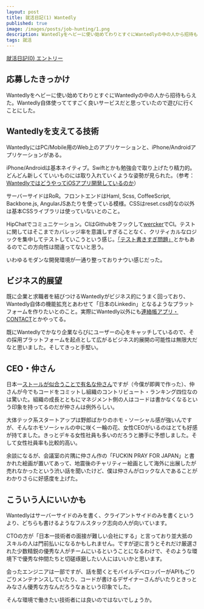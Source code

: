 ```yaml
---
layout: post
title: 就活日記(1) Wantedly
published: true
image: /images/posts/job-hunting/1.png
description: Wantedlyをヘビーに使い始めてわりとすぐにWantedlyの中の人から招待もらえた。Wantedly自体使っててすごく良いサービスだと思っていたので遊びに行くことにした。
tags: 就活
---
```


[就活日記(0) エントリー](/job-hunting-0/)

応募したきっかけ
----
Wantedlyをヘビーに使い始めてわりとすぐにWantedlyの中の人から招待もらえた。Wantedly自体使っててすごく良いサービスだと思っていたので遊びに行くことにした。

Wantedlyを支えてる技術
----
WantedlyにはPC/Mobile用のWeb上のアプリケーションと、iPhone/Androidアプリケーションがある。

iPhone/Androidは基本ネイティブ。Swiftとかも勉強会で取り上げたり精力的。どんどん新しくていいものには取り入れていくような姿勢が見られた。（参考：[WantedlyではどうやってiOSアプリ開発しているのか](http://engineer.wantedly.com/2014/04/28/how-wantedly-make-ios-app.html)）

サーバーサイドはRoR。フロントエンドはHaml, Scss, CoffeeScript, Backbone.js, AngularJSあたりを使っている模様。CSSはreset.css的なの以外は基本CSSライブラリは使っていないとのこと。

HipChatでコミュニケーション。CIはGithubをフックして[wercker](http://wercker.com/)でCI。テストに関してはそこまでカバレッジ率を意識しすぎることなく、クリティカルなロジックを集中してテストしていこうという感じ。[「テスト書きすぎ問題」](http://kenn.hatenablog.com/entry/2014/01/03/095026)とかもあるのでこの方向性は間違ってないと思う。

いわゆるモダンな開発環境が一通り整っておりナウい感じだった。

ビジネス的展望
----
既に企業と求職者を結びつけるWantedlyがビジネス的にうまく回っており、Wantedly自体の機能拡充とあわせて「日本のLinkedin」となるようなプラットフォームを作りたいとのこと。実際にWantedly以外にも[連絡帳アプリ・CONTACT](https://contacts.wantedly.com/)とかやってる。

既にWantedlyでかなり企業ならびにユーザーの心をキャッチしているので、その採用プラットフォームを起点として広がるビジネス的展開の可能性は無限大だなと思いました。そしてきっと手堅い。

CEO・仲さん
----
日本一[ストールが似合うことで有名な仲さん](https://www.youtube.com/watch?v=TSUryiRhgJw)ですが（今僕が即興で作った）、仲さんが今でもコードをコミットし組織のコントリビュート・ランキング四位なのは驚いた。組織の成長とともにマネジメント側の人はコードは書かなくなるという印象を持ってるのだが仲さんは例外らしい。

大体テック系スタートアップは野郎ばかりのホモ・ソーシャル感が強いんですが、そんなホモソーシャルの中に咲く一輪の花、女性CEOがいるのはとても好感が持てました。きっとデキる女性社員も多いのだろうと勝手に予想しました。そして女性社員率も比較的高い。

余談になるが、会議室の片隅に仲さん作の「FUCKIN PRAY FOR JAPAN」と書かれた絵画が置いてあって、地震後のチャリティー絵画として海外に出展したが売れなかったという渋い話を聞いたけど、僕は仲さんがロックな人であることがわかりさらに好感度を上げた。

こういう人にいいかも
----
Wantedlyはサーバーサイドのみを書く、クライアントサイドのみを書くというより、どちらも書けるようなフルスタック志向の人が向いています。

CTOの方が「日本一技術者の面接が難しい会社にする」と言っており並大抵のスキルの人は門前払いになるかもしれません。ですが逆に言うとそれだけ厳選された少数精鋭の優秀な人がチームにいるということになるわけで、そのような環境下で優秀な仲間たちと切磋琢磨したい人にはいいかと思います。

会ったエンジニアは一部ですが、話を聞くとモバイルデベロッパーがAPIもごりごりメンテナンスしていたり、コードが書けるデザイナーさんがいたりときっとみなさん優秀な方なんだろうなぁという印象でした。

そんな環境で働きたい技術者には良いのではないでしょうか。
